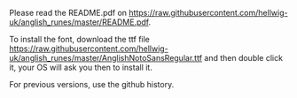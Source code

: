 Please read the README.pdf on
https://raw.githubusercontent.com/hellwig-uk/anglish_runes/master/README.pdf.

To install the font, download the ttf file
https://raw.githubusercontent.com/hellwig-uk/anglish_runes/master/AnglishNotoSansRegular.ttf
and then double click it, your OS will ask you then to install it.

For previous versions, use the github history.
